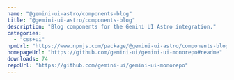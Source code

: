 ```yaml
---
name: "@gemini-ui-astro/components-blog"
title: "@gemini-ui-astro/components-blog"
description: "Blog components for the Gemini UI Astro integration."
categories:
  - "css+ui"
npmUrl: "https://www.npmjs.com/package/@gemini-ui-astro/components-blog"
homepageUrl: "https://github.com/gemini-ui/gemini-ui-monorepo#readme"
downloads: 74
repoUrl: "https://github.com/gemini-ui/gemini-ui-monorepo"
---
```

